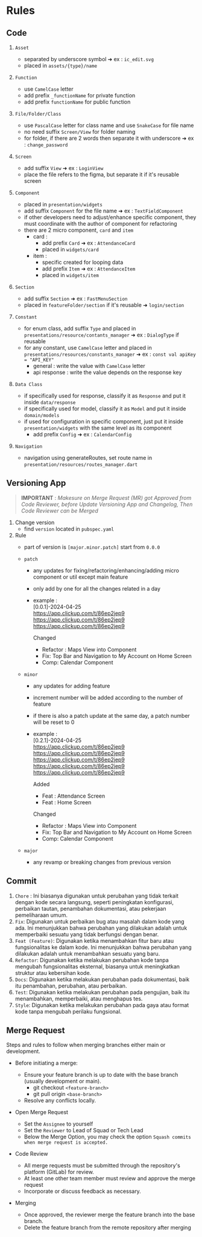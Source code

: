 # Rules

## Code

1. `Asset`
   - separated by underscore symbol ➜ ex : `ic_edit.svg`
   - placed in `assets/{type}/name`
2. `Function`
   - use `CamelCase` letter 
   - add prefix `_functionName` for private function
   - add prefix `functionName` for public function
3. `File/Folder/Class`
   - use `PascalCase` letter for class name and use `SnakeCase` for file name
   - no need suffix `Screen/View` for folder naming
   - for folder, if there are 2 words then separate it with underscore ➜ ex : `change_password`
4. `Screen`
   - add suffix `View` ➜ ex : `LoginView`
   - place the file refers to the figma, but separate it if it's reusable screen
5. `Component`
   - placed in `presentation/widgets`
   - add suffix `Component` for the file name ➜ ex : `TextFieldComponent`
   - if other developers need to adjust/enhance specific component, they must coordinate with the author of component for refactoring
   - there are 2 micro component, `card` and `item`
      - card :
         - add prefix `Card` ➜ ex : `AttendanceCard`
         - placed in `widgets/card`
      - item :
         - specific created for looping data
         - add prefix `Item` ➜ ex : `AttendanceItem`
         - placed in `widgets/item`
6. `Section`
   - add suffix `Section` ➜ ex : `FastMenuSection`
   - placed in `featureFolder/section` if it's reusable ➜ `login/section`
7. `Constant`
   - for enum class, add suffix `Type` and placed in `presentations/resource/contants_manager` ➜ ex : `DialogType` if reusable
   - for any constant, use `CamelCase` letter and placed in `presentations/resources/constants_manager` ➜ ex : `const val apiKey = "API_KEY"`
     - general : write the value with `CamelCase` letter
     - api response : write the value depends on the response key
8. `Data Class`
   - if specifically used for response, classify it as `Response` and put it inside `data/response`
   - if specifically used for model, classify it as `Model` and put it inside `domain/models`
   - if used for configuration in specific component, just put it inside `presentation/widgets` with the same level as its component
      - add prefix `Config` ➜ ex : `CalendarConfig`

9. `Navigation`
    - navigation using generateRoutes, set route name in `presentation/resources/routes_manager.dart`

## Versioning App

> **IMPORTANT** : *Makesure on Merge Request (MR) got Approved from Code Reviewer, before Update Versioning App and Changelog, Then Code Reviewer can be Merged*

1. Change version
   - find `version` located in `pubspec.yaml`
2. Rule
   - part of version is `[major.minor.patch]` start from `0.0.0`
   - `patch` 
      - any updates for fixing/refactoring/enhancing/adding micro component or util except main feature
      - only add by one for all the changes related in a day
      - example :  
         [0.0.1]-2024-04-25  
         https://app.clickup.com/t/86ep2jep9  
         https://app.clickup.com/t/86ep2jep9  
         https://app.clickup.com/t/86ep2jep9  
         
         Changed  
         - Refactor : Maps View into Component  
         - Fix: Top Bar and Navigation to My Account on Home Screen  
         - Comp: Calendar Component

   - `minor` 
      - any updates for adding feature
      - increment number will be added according to the number of feature
      - if there is also a patch update at the same day, a patch number will be reset to 0
      - example :  
        [0.2.1]-2024-04-25  
         https://app.clickup.com/t/86ep2jep9  
         https://app.clickup.com/t/86ep2jep9  
         https://app.clickup.com/t/86ep2jep9  
         https://app.clickup.com/t/86ep2jep9  
         https://app.clickup.com/t/86ep2jep9  
         
         Added  
         
         - Feat : Attendance Screen  
         - Feat : Home Screen

         Changed  
         - Refactor : Maps View into Component  
         - Fix: Top Bar and Navigation to My Account on Home Screen  
         - Comp: Calendar Component

   - `major` 
      - any revamp or breaking changes from previous version

## Commit

1. `Chore` : Ini biasanya digunakan untuk perubahan yang tidak terkait dengan kode secara langsung, seperti peningkatan konfigurasi, perbaikan tautan, penambahan dokumentasi, atau pekerjaan pemeliharaan umum.
2. `Fix`: Digunakan untuk perbaikan bug atau masalah dalam kode yang ada. Ini menunjukkan bahwa perubahan yang dilakukan adalah untuk memperbaiki sesuatu yang tidak berfungsi dengan benar.
3. `Feat (Feature)`: Digunakan ketika menambahkan fitur baru atau fungsionalitas ke dalam kode. Ini menunjukkan bahwa perubahan yang dilakukan adalah untuk menambahkan sesuatu yang baru.
4. `Refactor`: Digunakan ketika melakukan perubahan kode tanpa mengubah fungsionalitas eksternal, biasanya untuk meningkatkan struktur atau kebersihan kode.
5. `Docs`: Digunakan ketika melakukan perubahan pada dokumentasi, baik itu penambahan, perubahan, atau perbaikan.
6. `Test`: Digunakan ketika melakukan perubahan pada pengujian, baik itu menambahkan, memperbaiki, atau menghapus tes.
7. `Style`: Digunakan ketika melakukan perubahan pada gaya atau format kode tanpa mengubah perilaku fungsional.

## Merge Request

Steps and rules to follow when merging branches either main or development.

- Before initiating a merge:  
   - Ensure your feature branch is up to date with the base branch (usually development or main).  
      - git checkout `<feature-branch>`
      - git pull origin `<base-branch>`
   - Resolve any conflicts locally.

- Open Merge Request
   - Set the `Assignee` to yourself
   - Set the `Reviewer` to Lead of Squad or Tech Lead
   - Below the Merge Option, you may check the option `Squash commits when merge request is accepted.` 

- Code Review
   - All merge requests must be submitted through the repository's platform (GitLab) for review.  
   - At least one other team member must review and approve the merge request  
   - Incorporate or discuss feedback as necessary.

- Merging
   - Once approved, the reviewer merge the feature branch into the base branch.  
   - Delete the feature branch from the remote repository after merging
